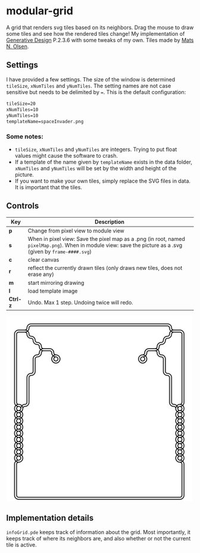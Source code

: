 # modular-grid
A grid that renders svg tiles based on its neighbors. Drag the mouse to draw some tiles and see how the rendered tiles change!
My implementation of [Generative Design](http://www.generative-gestaltung.de/2/) P.2.3.6 with some tweaks of my own. Tiles made by [Mats N. Olsen](https://www.instagram.com/claystation2/).

## Settings
I have provided a few settings. The size of the window is determined `tileSize`, `xNumTiles` and `yNumTiles`. The setting names are not case sensitive but needs to be delimited by `=`. This is the default configuration:
```
tileSize=20
xNumTiles=10
yNumTiles=10
templateName=spaceInvader.png
```
### **Some notes:**
* `tileSize`, `xNumTiles` and `yNumTiles` are integers. Trying to put float values might cause the software to crash.
* If a template of the name given by `templateName` exists in the data folder, `xNumTiles` and `yNumTiles` will be set by the width and height of the picture.
* If you want to make your own tiles, simply replace the SVG files in data. It is important that the tiles.
## Controls
| Key | Description |
--- | --- |
**p** | Change from pixel view to module view
**s** | When in pixel view: Save the pixel map as a .png (in root, named `pixelMap.png`). When in module view: save the picture as a .svg (given by `frame-####.svg`)
**c** | clear canvas
**r** | reflect the currently drawn tiles (only draws new tiles, does not erase any)
**m** | start mirroring drawing
**l** | load template image
**Ctrl-z** | Undo. Max 1 step. Undoing twice will redo.

<img src="./frame-1245.svg" width=500>

## Implementation details
`infoGrid.pde` keeps track of information about the grid. Most importantly, it keeps track of where its neighbors are, and also whether or not the current tile is active.